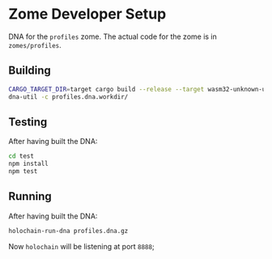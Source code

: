 # Zome Developer Setup

DNA for the `profiles` zome. The actual code for the zome is in `zomes/profiles`.

## Building

```bash
CARGO_TARGET_DIR=target cargo build --release --target wasm32-unknown-unknown
dna-util -c profiles.dna.workdir/
```

## Testing

After having built the DNA:

```bash
cd test
npm install
npm test
```

## Running

After having built the DNA:

```bash
holochain-run-dna profiles.dna.gz
```

Now `holochain` will be listening at port `8888`;
